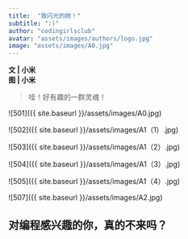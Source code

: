 ```yaml
---
title:  "致闪光的她！"
subtitle: ":)"
author: "codingirlsclub"
avatar: "assets/images/authors/logo.jpg"
image: "assets/images/A0.jpg"
---
```


**文 | 小米**  
**图 | 小米**  

> 哇！好有趣的一群灵魂！
>        



![501]({{ site.baseurl }}/assets/images/A0.jpg)



![502]({{ site.baseurl }}/assets/images/A1（1）.jpg)




![503]({{ site.baseurl }}/assets/images/A1（2）.jpg)

 

![504]({{ site.baseurl }}/assets/images/A1（3）.jpg)

  

![505]({{ site.baseurl }}/assets/images/A1（4）.jpg)



![507]({{ site.baseurl }}/assets/images/A2.jpg)

## 对编程感兴趣的你，真的不来吗？  







